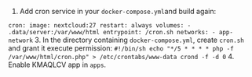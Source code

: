 1. Add cron service in your `docker-compose.yml`and build again:
   
`cron:
    image: nextcloud:27
    restart: always
    volumes:
      - .data/server:/var/www/html
    entrypoint: /cron.sh
    networks:
      - app-network`
3. In the directory containing `docker-compose.yml`, create `cron.sh` and grant it execute permission:
`#!/bin/sh
echo "*/5 * * * * php -f /var/www/html/cron.php" > /etc/crontabs/www-data
crond -f -d 0`
4. Enable KMAQLCV app in `apps`.
